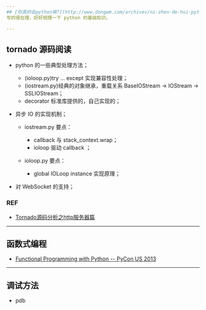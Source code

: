 ```yaml
---
## [你真的会python嘛?](http://www.dongwm.com/archives/ni-zhen-de-hui-pythonma/)
写的很在理，好好梳理一下 python 的基础知识。

---
```

## tornado 源码阅读
* python 的一些典型处理方法；
    - (ioloop.py)try ... except 实现兼容性处理；
    - (iostream.py)经典的对象继承，重载关系 BaseIOStream -> IOStream -> SSLIOStream；
    - decorator 标准库提供的，自己实现的；

* 异步 IO 的实现机制；
    - iostream.py 要点：
        - callback 与 stack_context.wrap；
        - ioloop 驱动 callback ；

    - ioloop.py 要点：
        - global IOLoop instance 实现原理；

* 对 WebSocket 的支持；

### REF
* [Tornado源码分析之http服务器篇](http://kenby.iteye.com/blog/1159621)

---
## 函数式编程
* [Functional Programming with Python -- PyCon US 2013](http://pyvideo.org/video/1799/functional-programming-with-python)

---
## 调试方法
* pdb